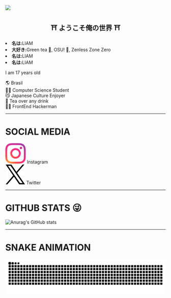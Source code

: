 <img
    src="https://capsule-render.vercel.app/api?type=waving&text=こんにちは%20みんな!&color=0:BDBED3,100:2c2e47&height=300"
  />

<!--ABOUT ME SECTION-->
<div>
    <h2 align="center"> ⛩ ようこそ俺の世界 ⛩</h2>
    <div align="center">
        <img src="" align="right">
    </div>
</div>
<li>
    <b>名は:</b>LIAM</li>
<li>
    <b>大好き:</b>Green tea 🍵, OSU! 🎹, Zenless Zone Zero </li>
<li>
    <b>名は:</b>LIAM</li>
<li>
    <b>名は:</b>LIAM</li>
 
I am 17 years old

🌎 Brasil  
👨‍🎓 Computer Science Student  
😼 Japanese Culture Enjoyer  
🍵 Tea over any drink  
👨‍💻 FrontEnd Hackerman  

---

# SOCIAL MEDIA

[![Instagram](./assets/instagram-logo.png)](https://instagram.com) Instagram  
[![X (Twitter)](./assets/X-Logo.png)](https://x.com) Twitter  

---
# GITHUB STATS 😜
![Anurag's GitHub stats](https://github-readme-stats.vercel.app/api?username=SUGURU-Get0U&show_icons=true&theme=tokyonight)

---
# SNAKE ANIMATION

![snake gif](https://raw.githubusercontent.com/SUGURU-Get0U/SUGURU-Get0U/output/github-contribution-grid-snake.svg)
